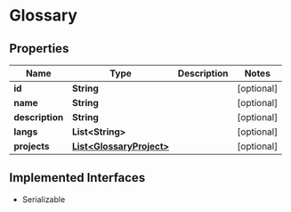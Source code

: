 

# Glossary


## Properties

| Name | Type | Description | Notes |
|------------ | ------------- | ------------- | -------------|
|**id** | **String** |  |  [optional] |
|**name** | **String** |  |  [optional] |
|**description** | **String** |  |  [optional] |
|**langs** | **List&lt;String&gt;** |  |  [optional] |
|**projects** | [**List&lt;GlossaryProject&gt;**](GlossaryProject.md) |  |  [optional] |


## Implemented Interfaces

* Serializable


